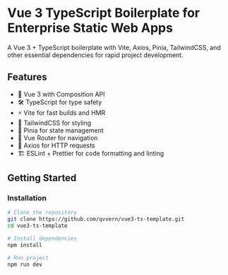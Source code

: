 # Vue 3 TypeScript Boilerplate for Enterprise Static Web Apps

A Vue 3 + TypeScript boilerplate with Vite, Axios, Pinia, TailwindCSS, and other essential dependencies for rapid project development.

## Features

- 🚀 Vue 3 with Composition API
- 🛠 TypeScript for type safety
- ⚡ Vite for fast builds and HMR
- 🎨 TailwindCSS for styling
- 🌿 Pinia for state management
- 🔄 Vue Router for navigation
- 🔄 Axios for HTTP requests
- 🏗 ESLint + Prettier for code formatting and linting

## Getting Started

### Installation

```sh
# Clone the repository
git clone https://github.com/qvvern/vue3-ts-template.git
cd vue3-ts-template

# Install dependencies
npm install

# Run project
npm run dev
```
